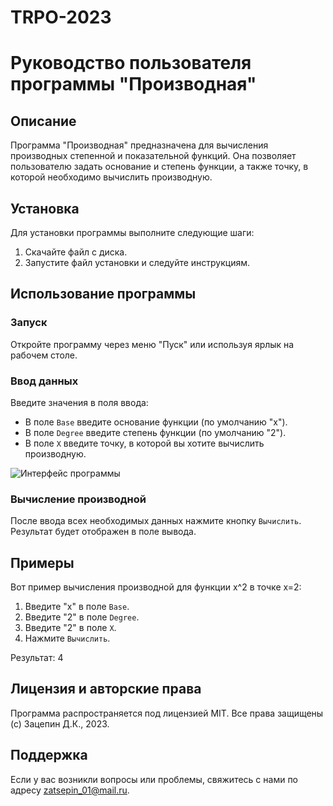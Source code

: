 # TRPO-2023
# Руководство пользователя программы "Производная"

## Описание

Программа "Производная" предназначена для вычисления производных степенной и показательной функций. Она позволяет пользователю задать основание и степень функции, а также точку, в которой необходимо вычислить производную.

## Установка

Для установки программы выполните следующие шаги:
1. Скачайте файл с диска.
2. Запустите файл установки и следуйте инструкциям.

## Использование программы

### Запуск

Откройте программу через меню "Пуск" или используя ярлык на рабочем столе.

### Ввод данных

Введите значения в поля ввода:

- В поле `Base` введите основание функции (по умолчанию "x").
- В поле `Degree` введите степень функции (по умолчанию "2").
- В поле `X` введите точку, в которой вы хотите вычислить производную.

![Интерфейс программы](ссылка_на_картинку_интерфейса.jpg)

### Вычисление производной

После ввода всех необходимых данных нажмите кнопку `Вычислить`. Результат будет отображен в поле вывода.

## Примеры

Вот пример вычисления производной для функции x^2 в точке x=2:

1. Введите "x" в поле `Base`.
2. Введите "2" в поле `Degree`.
3. Введите "2" в поле `X`.
4. Нажмите `Вычислить`.

Результат: 4

## Лицензия и авторские права

Программа распространяется под лицензией MIT. Все права защищены (с) Зацепин Д.К., 2023.

## Поддержка

Если у вас возникли вопросы или проблемы, свяжитесь с нами по адресу zatsepin_01@mail.ru.
